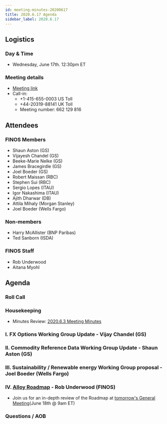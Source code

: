 ```yaml
---
id: meeting-minutes-20200617
title: 2020.6.17 Agenda
sidebar_label: 2020.6.17
---
```


## Logistics 
### Day & Time
* Wednesday, June 17th. 12:30pm ET

### Meeting details

* [Meeting link](https://finos.webex.com/finos/j.php?MTID=m9faeb59f9167a188a0cde9a2209b9447)
* Call-in: 
    * +1-415-655-0003 US Toll
    * +44-20319-88141 UK Toll
    * Meeting number: 662 129 816

## Attendees 

### FINOS Members
* Shaun Aston (GS)
* Vijayesh Chandel (GS)
* Beeke-Marie Nelke (GS)
* James Bracegirdle (GS)
* Joel Boeder (GS)
* Robert Maissan (RBC)
* Stephen Sui (RBC)
* Sergio Lopes (ITAU)
* Igor Nakashima (ITAU)
* Ajith Dharwar (DB)
* Attila Mihaly (Morgan Stanley)
* Joel Boeder (Wells Fargo)

### Non-members
* Harry McAllister (BNP Paribas)
* Ted Sanborn (ISDA)

### FINOS Staff
* Rob Underwood 
* Aitana Myohl


## Agenda

### Roll Call

### Housekeeping
* Minutes Review: [2020.6.3 Meeting Minutes](https://github.com/finos/alloy/blob/master/meeting-minutes/pilot-project-meeting-minutes/2020.6.3-pilot-project-minutes.md) 

### I. FX Options Working Group Update - Vijay Chandel (GS)

### II. Commodity Reference Data Working Group Update - Shaun Aston (GS)

### III. Sustainability / Renewable energy Working Group proposal - Joel Boeder (Wells Fargo)

### IV. [Alloy Roadmap](https://alloy.finos.org/docs/roadmap) - Rob Underwood (FINOS)
* Join us for an in-depth review of the Roadmap at [tomorrow's General Meeting](https://github.com/finos/alloy/blob/master/meeting-minutes/general-meeting/2020.6.18-general-meeting.md)(June 18th @ 9am ET)

### Questions / AOB
